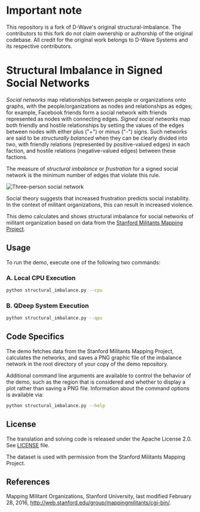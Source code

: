 # Important note
This repository is a fork of D-Wave's original structural-imbalance. The contributors to this fork do not claim ownership or authorship of the original codebase. All credit for the original work belongs to D-Wave Systems and its respective contributors.

# Structural Imbalance in Signed Social Networks

*Social networks* map relationships between people or organizations onto
graphs, with the people/organizations as nodes and relationships as edges; for
example, Facebook friends form a social network with friends represented as
nodes with connecting edges. *Signed social networks* map both friendly and
hostile relationships by setting the values of the edges between nodes with
either plus ("+") or minus ("-") signs. Such networks are said to be
*structurally balanced* when they can be clearly divided into two, with
friendly relations (represented by positive-valued edges) in each faction, and
hostile relations (negative-valued edges) between these factions.

The measure of *structural imbalance* or *frustration* for a signed social
network is the minimum number of edges that violate this rule.

![Three-person social network](_static/Social.png)

Social theory suggests that increased frustration predicts social instability.
In the context of militant organizations, this can result in increased
violence.

This demo calculates and shows structural imbalance for social networks of
militant organization based on data from the [Stanford Militants Mapping
Project](http://web.stanford.edu/group/mappingmilitants/cgi-bin/).

## Usage

To run the demo, execute one of the following two commands:

### A. Local CPU Execution

```bash
python structural_imbalance.py --cpu
```

### B. QDeep System Execution

```bash
python structural_imbalance.py --qpu
```

## Code Specifics

The demo fetches data from the Stanford Militants Mapping Project, calculates
the networks, and saves a PNG graphic file of the imbalance network in the root
directory of your copy of the demo repository.

Additional command line arguments are available to control the behavior of the
demo, such as the region that is considered and whether to display a plot rather
than saving a PNG file.  Information about the command options is available via:

```bash
python structural_imbalance.py --help
```

## License

The translation and solving code is released under the Apache License 2.0. See
[LICENSE](LICENSE) file.

The dataset is used with permission from the Stanford Militants Mapping
Project.

## References

Mapping Militant Organizations, Stanford University, last modified February 28,
2016, http://web.stanford.edu/group/mappingmilitants/cgi-bin/.
